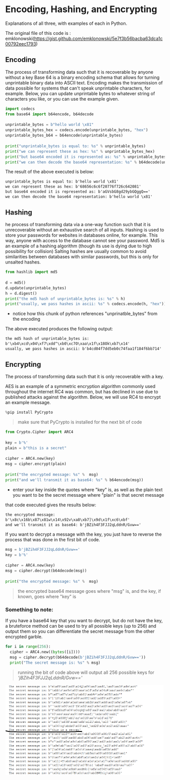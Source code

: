 # Encoding, Hashing, and Encrypting
Explanations of all three, with examples of each in Python.

The original file of this code is : emklonowski(https://gist.github.com/emklonowski/5e7f3b56bacba63dca1c00792eec1793)

## Encoding
The process of transforming data such that it is recoverable by anyone without a key
Base 64 is a binary encoding schema that allows for turning unprintable binary data into ASCII text. Encoding makes the transmission of data possible for systems that can't speak unprintable characters, for example.
Below, you can update unprintable bytes to whatever string of characters you like, or you can use the example given.
``` python
import codecs
from base64 import b64encode, b64decode

unprintable_bytes = b"hello world \x81"
unprintable_bytes_hex = codecs.encode(unprintable_bytes, "hex")
unprintable_bytes_b64 = b64encode(unprintable_bytes)

print("unprintable_bytes is equal to: %s" % unprintable_bytes)
print("we can represent these as hex: %s" % unprintable_bytes_hex)
print("but base64 encoded it is represented as: %s" % unprintable_bytes_b64)
print("we can then decode the base64 representation: %s" % b64decode(unprintable_bytes_b64))
```
The result of the above executed is below:
```
unprintable_bytes is equal to: b'hello world \x81'
we can represent these as hex: b'68656c6c6f20776f726c642081'
but base64 encoded it is represented as: b'aGVsbG8gd29ybGQggQ=='
we can then decode the base64 representation: b'hello world \x81'
```
## Hashing

he process of transforming data via a one-way function such that it is unrecoverable without an exhaustive search of all inputs. Hashing is used to store your passwords for websites in databases online, for example. This way, anyone with access to the database cannot see your password. Md5 is an example of a hashing algorithm (though its use is dying due to high possibility for collision)
Salting hashes are usually common to avoid similarities between databases with similar passwords, but this is only for unsalted hashes.

``` python
from hashlib import md5

d = md5()
d.update(unprintable_bytes)
h = d.digest()
print("the md5 hash of unprintable_bytes is: %s" % h)
print("usually, we pass hashes in ascii: %s" % codecs.encode(h, "hex"))
```
- notice how this chunk of python references "unprinatble_bytes" from the encoding

The above executed produces the following output:
```
the md5 hash of unprintable_bytes is: b'\xb4\xcd\x04\xf7\xdd^\xb0\xc7O\xaa\x1f\x18Ok\xb7\x14'
usually, we pass hashes in ascii: b'b4cd04f7dd5eb0c74faa1f184f6bb714'
```
## Encrypting
The process of transforming data such that it is only recoverable with a key.

AES is an example of a symmetric encryption algorithm commonly used throughout the internet RC4 was common, but has declined in use due to published attacks against the algorithm. Below, we will use RC4 to encrypt an example message.
``` python
%pip install PyCrypto
```
> make sure that PyCrypto is installed for the next bit of code

``` python
from Crypto.Cipher import ARC4

key = b'%'
plain = b"this is a secret"

cipher = ARC4.new(key)
msg = cipher.encrypt(plain)

print("the encrypted message: %s" %  msg)
print("and we'll transmit it as base64: %s" % b64encode(msg))
```
- enter your key inside the quotes where "key" is, as well as the plain text you want to be the secret message where "plain" is that secret message

that code executed gives the results below:
```
the encrypted message: b'\x8c\x16b\x87\x81w\x14\x92v\xa8\xb7]\x9d\x1f\xc6\xbf'
and we'll transmit it as base64: b'jBZih4F3FJJ2qLddnR/Gvw=='
```

If you want to decrypt a message with the key, you just have to reverse the process that was done in the first bit of code.
``` python
msg = b'jBZih4F3FJJ2qLddnR/Gvw=='
key = b'%'

cipher = ARC4.new(key)
msg = cipher.decrypt(b64decode(msg))

print("the encrypted message: %s" %  msg)
```
> the encrypted base64 message goes where "msg" is, and the key, if known, goes where "key" is

### Something to note:
If you have a base64 key that you want to decrypt, but do not have the key, a bruteforce method can be used to try all possible keys (up to 256) and output them so you can differentiate the secret message from the other encrypted garble.
``` python
for i in range(256):
  cipher = ARC4.new((bytes([i])))
  msg = cipher.decrypt(b64decode(b'jBZih4F3FJJ2qLddnR/Gvw=='))
  print("The secret message is: %s" % msg)
```
> running the bit of code above will output all 256 possible keys for  *'jBZih4F3FJJ2qLddnR/Gvw=='*

<img src="images/snapshotpythondecryption.png" width="500">

